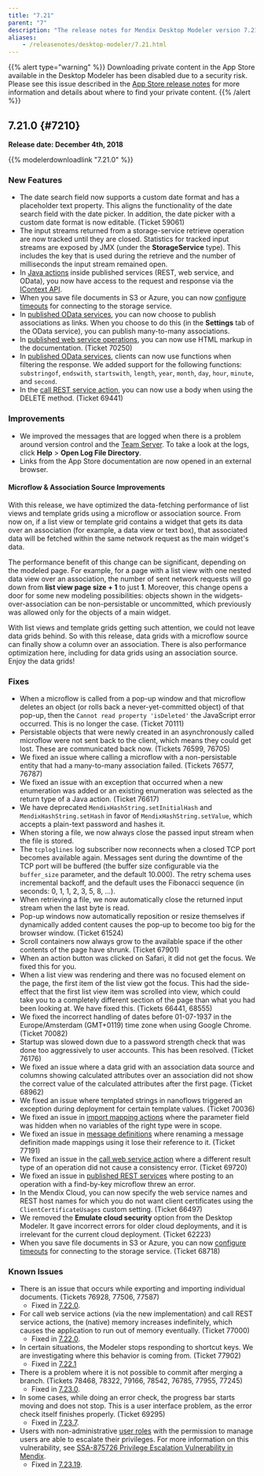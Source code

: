 ```yaml
---
title: "7.21"
parent: "7"
description: "The release notes for Mendix Desktop Modeler version 7.21 (including all patches) with details on new features, bug fixes, and known issues."
aliases:
    - /releasenotes/desktop-modeler/7.21.html
---
```


{{% alert type="warning" %}}
Downloading private content in the App Store available in the Desktop Modeler has been disabled due to a security risk. Please see this issue described in the [App Store release notes](/releasenotes/app-store/#private-fix) for more information and details about where to find your private content.
{{% /alert %}}

## 7.21.0 {#7210}

**Release date: December 4th, 2018**

{{% modelerdownloadlink "7.21.0" %}}

### New Features

* The date search field now supports a custom date format and has a placeholder text property. This aligns the functionality of the date search field with the date picker. In addition, the date picker with a custom date format is now editable. (Ticket 59061)
* The input streams returned from a storage-service retrieve operation are now tracked until they are closed. Statistics for tracked input streams are exposed by JMX (under the **StorageService** type). This includes the key that is used during the retrieve and the number of milliseconds the input stream remained open.
* In [Java actions](/refguide7/java-actions) inside published services (REST, web service, and OData), you now have access to the request and response via the [IContext API](https://apidocs.rnd.mendix.com/7/runtime/com/mendix/systemwideinterfaces/core/IContext.html).
* When you save file documents in S3 or Azure, you can now [configure timeouts](/refguide7/custom-settings) for connecting to the storage service.
* In [published OData services](/refguide7/published-odata-services), you can now choose to publish associations as links. When you choose to do this (in the **Settings** tab of the OData service), you can publish many-to-many associations.
* In [published web service operations](/refguide7/operations), you can now use HTML markup in the documentation. (Ticket 70250)
* In [published OData services](/refguide7/published-odata-services), clients can now use functions when filtering the response. We added support for the following functions: `substringof`, `endswith`, `startswith`, `length`, `year`, `month`, `day`, `hour`, `minute`, and `second`.
* In the [call REST service action](/refguide7/call-rest-action), you can now use a body when using the DELETE method. (Ticket 69441)

### Improvements

* We improved the messages that are logged when there is a problem around version control and the [Team Server](/refguide7/team-server-faq). To take a look at the logs, click **Help** > **Open Log File Directory**. 
* Links from the App Store documentation are now opened in an external browser.

#### Microflow & Association Source Improvements

With this release, we have optimized the data-fetching performance of list views and template grids using a microflow or association source. From now on, if a list view or template grid contains a widget that gets its data over an association (for example, a data view or text box), that associated data will be fetched within the same network request as the main widget's data.

The performance benefit of this change can be significant, depending on the modeled page. For example, for a page with a list view with one nested data view over an association, the number of sent network requests will go down from **list view page size + 1** to just **1**. Moreover, this change opens a door for some new modeling possibilities: objects shown in the widgets-over-association can be non-persistable or uncommitted, which previously was allowed only for the objects of a main widget.

With list views and template grids getting such attention, we could not leave data grids behind. So with this release, data grids with a microflow source can finally show a column over an association. There is also performance optimization here, including for data grids using an association source. Enjoy the data grids!

### Fixes

* <a name="70111"></a>When a microflow is called from a pop-up window and that microflow deletes an object (or rolls back a never-yet-committed object) of that pop-up, then the `Cannot read property 'isDeleted'` the JavaScript error occurred. This is no longer the case. (Ticket 70111)
* <a name="76599"></a>Persistable objects that were newly created in an asynchronously called microflow were not sent back to the client, which means they could get lost. These are communicated back now. (Tickets 76599, 76705)
* <a name="76577"></a>We fixed an issue where calling a microflow with a non-persistable entity that had a many-to-many association failed. (Tickets 76577, 76787)
* <a name="76617"></a>We fixed an issue with an exception that occurred when a new enumeration was added or an existing enumeration was selected as the return type of a Java action. (Ticket 76617)
* We have deprecated `MendixHashString.setInitialHash` and `MendixHashString.setHash` in favor of `MendixHashString.setValue`, which accepts a plain-text password and hashes it.
* When storing a file, we now always close the passed input stream when the file is stored.
* The `tcploglines` log subscriber now reconnects when a closed TCP port becomes available again. Messages sent during the downtime of the TCP port will be buffered (the buffer size configurable via the `buffer_size` parameter, and the default 10.000). The retry schema uses incremental backoff, and the default uses the Fibonacci sequence (in seconds: 0, 1, 1, 2, 3, 5, 8, ...).
* When retrieving a file, we now automatically close the returned input stream when the last byte is read.
* Pop-up windows now automatically reposition or resize themselves if dynamically added content causes the pop-up to become too big for the browser window. (Ticket 61524)
* Scroll containers now always grow to the available space if the other contents of the page have shrunk. (Ticket 67901)
* When an action button was clicked on Safari, it did not get the focus. We fixed this for you.
* When a list view was rendering and there was no focused element on the page, the first item of the list view got the focus. This had the side-effect that the first list view item was scrolled into view, which could take you to a completely different section of the page than what you had been looking at. We have fixed this. (Tickets 66441, 68555)
* We fixed the incorrect handling of dates before 01-07-1937 in the Europe/Amsterdam (GMT+0119) time zone when using Google Chrome. (Ticket 70082)
* Startup was slowed down due to a password strength check that was done too aggressively to user accounts. This has been resolved. (Ticket 76176)
* We fixed an issue where a data grid with an association data source and columns showing calculated attributes over an association did not show the correct value of the calculated attributes after the first page. (Ticket 68962)
* We fixed an issue where templated strings in nanoflows triggered an exception during deployment for certain template values. (Ticket 70036)
* We fixed an issue in [import mapping actions](/refguide7/import-mapping-action) where the parameter field was hidden when no variables of the right type were in scope.
* We fixed an issue in [message definitions](/refguide7/message-definition) where renaming a message definition made mappings using it lose their reference to it. (Ticket 77191)
* We fixed an issue in the [call web service action](/refguide7/call-web-service-action) where a different result type of an operation did not cause a consistency error. (Ticket 69720)
* We fixed an issue in [published REST services](/refguide7/published-rest-service) where posting to an operation with a find-by-key microflow threw an error.
* In the Mendix Cloud, you can now specify the web service names and REST host names for which you do not want client certificates using the `ClientCertificateUsages` custom setting. (Ticket 66497)
* <a name="62223"></a>We removed the **Emulate cloud security** option from the Desktop Modeler. It gave incorrect errors for older cloud deployments, and it is irrelevant for the current cloud deployment. (Ticket 62223)
* When you save file documents in S3 or Azure, you can now [configure timeouts](/refguide7/custom-settings) for connecting to the storage service. (Ticket 68718)

### Known Issues

* There is an issue that occurs while exporting and importing individual documents. (Tickets 76928, 77506, 77587)
	* Fixed in [7.22.0](7.22#76928).
* For call web service actions (via the new implementation) and call REST service actions, the (native) memory increases indefinitely, which causes the application to run out of memory eventually. (Ticket 77000)
	* Fixed in [7.22.0](7.22#77000).
* In certain situations, the Modeler stops responding to shortcut keys. We are investigating where this behavior is coming from. (Ticket 77902)
	* Fixed in [7.22.1](7.22#77902)  
* There is a problem where it is not possible to commit after merging a branch. (Tickets 78468, 78322, 79166, 78542, 76785, 77955, 77245)
	* Fixed in [7.23.0](7.23#78468).
* In some cases, while doing an error check, the progress bar starts moving and does not stop. This is a user interface problem, as the error check itself finishes properly. (Ticket 69295)
	* Fixed in [7.23.7](7.23#69295).
* Users with non-administrative [user roles](/refguide/user-roles) with the permission to manage users are able to escalate their privileges. For more information on this vulnerability, see [SSA-875726 Privilege Escalation Vulnerability in Mendix](https://new.siemens.com/global/en/products/services/cert.html#SecurityPublications).
	* Fixed in [7.23.19](7.23#875726).
